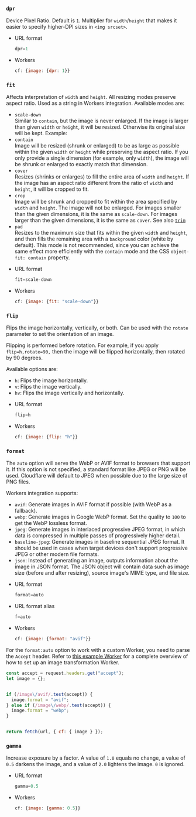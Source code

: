 ### `dpr`

Device Pixel Ratio. Default is `1`. Multiplier for `width`/`height` that makes it easier to specify higher-DPI sizes in `<img srcset>`.

* URL format

  ```js
  dpr=1
  ```

* Workers

  ```js
  cf: {image: {dpr: 1}}
  ```

### `fit`

Affects interpretation of `width` and `height`. All resizing modes preserve aspect ratio. Used as a string in Workers integration. Available modes are:

* `scale-down`\
  Similar to `contain`, but the image is never enlarged. If the image is larger than given `width` or `height`, it will be resized. Otherwise its original size will be kept. Example:
* `contain`\
  Image will be resized (shrunk or enlarged) to be as large as possible within the given `width` or `height` while preserving the aspect ratio. If you only provide a single dimension (for example, only `width`), the image will be shrunk or enlarged to exactly match that dimension.
* `cover`\
  Resizes (shrinks or enlarges) to fill the entire area of `width` and `height`. If the image has an aspect ratio different from the ratio of `width` and `height`, it will be cropped to fit.
* `crop`\
  Image will be shrunk and cropped to fit within the area specified by `width` and `height`. The image will not be enlarged. For images smaller than the given dimensions, it is the same as `scale-down`. For images larger than the given dimensions, it is the same as `cover`. See also [`trim`](#trim)
* `pad`\
  Resizes to the maximum size that fits within the given `width` and `height`, and then fills the remaining area with a `background` color (white by default). This mode is not recommended, since you can achieve the same effect more efficiently with the `contain` mode and the CSS `object-fit: contain` property.

- URL format

  ```js
  fit=scale-down
  ```

- Workers

  ```js
  cf: {image: {fit: "scale-down"}}
  ```

### `flip`

Flips the image horizontally, vertically, or both. Can be used with the `rotate` parameter to set the orientation of an image.

Flipping is performed before rotation. For example, if you apply `flip=h,rotate=90,` then the image will be flipped horizontally, then rotated by 90 degrees.

Available options are:

* `h`: Flips the image horizontally.
* `v`: Flips the image vertically.
* `hv`: Flips the image vertically and horizontally.

- URL format

  ```js
  flip=h
  ```

- Workers

  ```js
  cf: {image: {flip: "h"}}
  ```

### `format`

The `auto` option will serve the WebP or AVIF format to browsers that support it. If this option is not specified, a standard format like JPEG or PNG will be used. Cloudflare will default to JPEG when possible due to the large size of PNG files.

Workers integration supports:

* `avif`: Generate images in AVIF format if possible (with WebP as a fallback).
* `webp`: Generate images in Google WebP format. Set the quality to `100` to get the WebP lossless format.
* `jpeg`: Generate images in interlaced progressive JPEG format, in which data is compressed in multiple passes of progressively higher detail.
* `baseline-jpeg`: Generate images in baseline sequential JPEG format. It should be used in cases when target devices don't support progressive JPEG or other modern file formats.
* `json`: Instead of generating an image, outputs information about the image in JSON format. The JSON object will contain data such as image size (before and after resizing), source image's MIME type, and file size.

- URL format

  ```js
  format=auto
  ```

- URL format alias

  ```js
  f=auto
  ```

- Workers

  ```js
  cf: {image: {format: "avif"}}
  ```

For the `format:auto` option to work with a custom Worker, you need to parse the `Accept` header. Refer to [this example Worker](https://developers.cloudflare.com/images/transform-images/transform-via-workers/#an-example-worker) for a complete overview of how to set up an image transformation Worker.

```js
const accept = request.headers.get("accept");
let image = {};


if (/image\/avif/.test(accept)) {
  image.format = "avif";
} else if (/image\/webp/.test(accept)) {
  image.format = "webp";
}


return fetch(url, { cf: { image } });
```

### `gamma`

Increase exposure by a factor. A value of `1.0` equals no change, a value of `0.5` darkens the image, and a value of `2.0` lightens the image. `0` is ignored.

* URL format

  ```js
  gamma=0.5
  ```

* Workers

  ```js
  cf: {image: {gamma: 0.5}}
  ```
